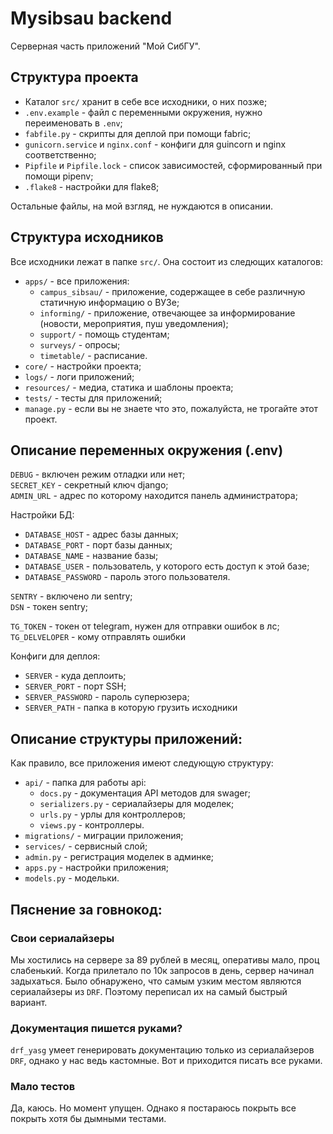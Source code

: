 # Mysibsau backend
Серверная часть приложений "Мой СибГУ".  

## Структура проекта
- Каталог `src/` хранит в себе все исходники, о них позже;  
- `.env.example` - файл с переменными окружения, нужно переименовать в `.env`;  
- `fabfile.py` - скрипты для деплой при помощи fabric;  
- `gunicorn.service` и `nginx.conf` - конфиги для guincorn и nginx соответственно;  
- `Pipfile` и `Pipfile.lock` - список зависимостей, сформированный при помощи pipenv;  
- `.flake8` - настройки для flake8;  

Остальные файлы, на мой взгляд, не нуждаются в описании.

## Структура исходников
Все исходники лежат в папке `src/`. Она состоит из следющих каталогов:  
- `apps/` - все приложения:
    - `campus_sibsau/` - приложение, содержащее в себе различную статичную информацию о ВУЗе;  
    - `informing/` - приложение, отвечающее за информирование (новости, мероприятия, пуш уведомления);  
    - `support/` - помощь студентам;  
    - `surveys/` - опросы;  
    - `timetable/` - расписание.  
- `core/` - настройки проекта;  
- `logs/` - логи приложений;  
- `resources/` - медиа, статика и шаблоны проекта;  
- `tests/` - тесты для приложений;  
- `manage.py` - если вы не знаете что это, пожалуйста, не трогайте этот проект.

## Описание переменных окружения (.env)
`DEBUG` - включен режим отладки или нет;  
`SECRET_KEY` - секретный ключ django;  
`ADMIN_URL` - адрес по которому находится панель администратора;  

Настройки БД:  
- `DATABASE_HOST` - адрес базы данных;  
- `DATABASE_PORT` - порт базы данных;  
- `DATABASE_NAME` - название базы;  
- `DATABASE_USER` - пользователь, у которого есть доступ к этой базе;  
- `DATABASE_PASSWORD` - пароль этого пользователя.  

`SENTRY` - включено ли sentry;  
`DSN` - токен sentry;

`TG_TOKEN` - токен от telegram, нужен для отправки ошибок в лс;
`TG_DELVELOPER` - кому отправлять ошибки

Конфиги для деплоя:  
- `SERVER` - куда деплоить;  
- `SERVER_PORT` - порт SSH;  
- `SERVER_PASSWORD` - пароль суперюзера;  
- `SERVER_PATH` - папка в которую грузить исходники

## Описание структуры приложений:
Как правило, все приложения имеют следующую структуру:
- `api/` - папка для работы api:
    - `docs.py` - документация API методов для swager; 
    - `serializers.py` - сериалайзеры для моделек;  
    - `urls.py` - урлы для контроллеров;  
    - `views.py` - контроллеры.  
- `migrations/` - миграции приложения;  
- `services/` - сервисный слой;  
- `admin.py` - регистрация моделек в админке;  
- `apps.py` - настройки приложения;  
- `models.py` - модельки.  

## Пяснение за говнокод:
### Свои сериалайзеры
Мы хостились на сервере за 89 рублей в месяц, оперативы мало, проц слабенький. Когда прилетало по 10к запросов в день, сервер начинал задыхаться. Было обнаружено, что самым узким местом являются сериалайзеры из `DRF`. Поэтому переписал их на самый быстрый вариант.  

### Документация пишется руками?
`drf_yasg` умеет генерировать документацию только из сериалайзеров `DRF`, однако у нас ведь кастомные. Вот и приходится писать все руками.

### Мало тестов
Да, каюсь. Но момент упущен. Однако я постараюсь покрыть все покрыть хотя бы дымными тестами.